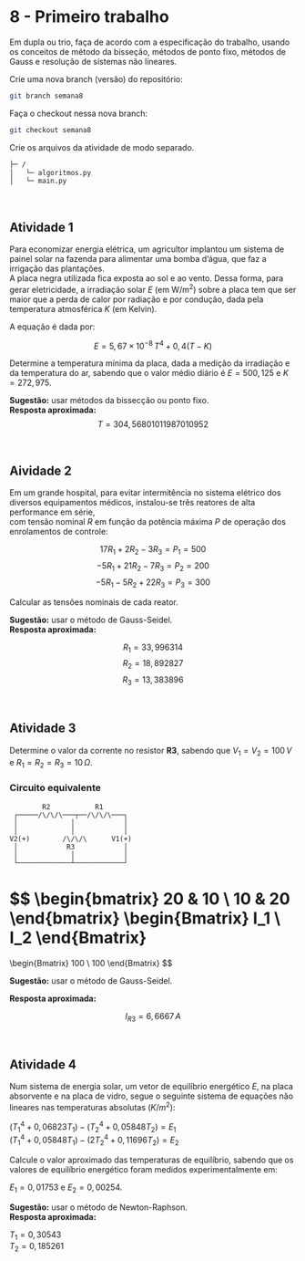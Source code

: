 # 8 - Primeiro trabalho
Em dupla ou trio, faça de acordo com a especificação do trabalho, usando os conceitos de método da bisseção, métodos de ponto fixo, métodos de Gauss e resolução de sistemas não lineares.

Crie uma nova branch (versão) do repositório:

```bash
git branch semana8
```

Faça o checkout nessa nova branch:

```bash
git checkout semana8
```

Crie os arquivos da atividade de modo separado.

```txt
├─ /
│   └─ algoritmos.py
│   └─ main.py
```

<br/>

## Atividade 1
Para economizar energia elétrica, um agricultor implantou um sistema de painel solar na fazenda para alimentar uma bomba d’água, que faz a irrigação das plantações.  
A placa negra utilizada fica exposta ao sol e ao vento. Dessa forma, para gerar eletricidade, a irradiação solar $E$ (em $\text{W/m}^2$) sobre a placa tem que ser maior que a perda de calor por radiação e por condução, dada pela temperatura atmosférica $K$ (em Kelvin).

A equação é dada por:

$$
E = 5,67 \times 10^{-8} \, T^4 + 0,4(T - K)
$$

Determine a temperatura mínima da placa, dada a medição da irradiação e da temperatura do ar, sabendo que o valor médio diário é $E = 500,125$ e $K = 272,975$.

**Sugestão:** usar métodos da bissecção ou ponto fixo.  
**Resposta aproximada:**  
$$
T = 304{,}56801011987010952
$$

<br/>

## Aividade 2
Em um grande hospital, para evitar intermitência no sistema elétrico dos diversos equipamentos médicos, instalou-se três reatores de alta performance em série,  
com tensão nominal $R$ em função da potência máxima $P$ de operação dos enrolamentos de controle:

$$
17R_1 + 2R_2 - 3R_3 = P_1 = 500
$$
$$
-5R_1 + 21R_2 - 7R_3 = P_2 = 200
$$
$$
-5R_1 - 5R_2 + 22R_3 = P_3 = 300
$$

Calcular as tensões nominais de cada reator.

**Sugestão:** usar o método de Gauss-Seidel.  
**Resposta aproximada:**

$$
R_1 = 33{,}996314
$$
$$
R_2 = 18{,}892827
$$
$$
R_3 = 13{,}383896
$$

<br />

## Atividade 3
Determine o valor da corrente no resistor **R3**, sabendo que $V_1 = V_2 = 100\,V$ e $R_1 = R_2 = R_3 = 10\,\Omega$.

### Circuito equivalente

            R2           R1
     ┌─────/\/\/\───┬──/\/\/\───┐
     │             │            │
     │             │            │
    V2(+)        /\/\/\      V1(+)
     │            R3            │
     │             │            │
     └─────────────┴────────────┘

$$
\begin{bmatrix}
20 & 10 \\
10 & 20
\end{bmatrix}
\begin{Bmatrix}
I_1 \\
I_2
\end{Bmatrix}
=
\begin{Bmatrix}
100 \\
100
\end{Bmatrix}
$$

**Sugestão:** usar o método de Gauss-Seidel.

**Resposta aproximada:**

$$
I_{R3} = 6{,}6667\,A
$$

<br />

## Atividade 4

Num sistema de energia solar, um vetor de equilíbrio energético $E$, na placa absorvente e na placa de vidro, segue o seguinte sistema de equações não lineares nas temperaturas absolutas $(K/m^2)$:

$(T_1^4 + 0,06823T_1) - (T_2^4 + 0,05848T_2) = E_1$  
$(T_1^4 + 0,05848T_1) - (2T_2^4 + 0,11696T_2) = E_2$

Calcule o valor aproximado das temperaturas de equilíbrio, sabendo que os valores de equilíbrio energético foram medidos experimentalmente em:  

$E_1 = 0,01753$ e $E_2 = 0,00254$.

**Sugestão:** usar o método de Newton-Raphson.  
**Resposta aproximada:**

$T_1 = 0,30543$  
$T_2 = 0,185261$
